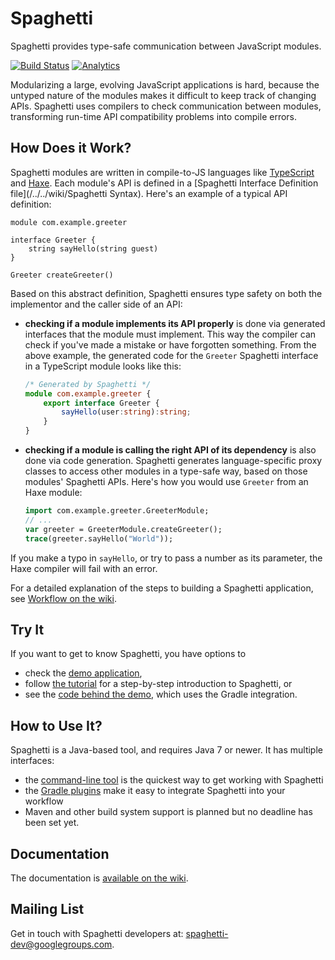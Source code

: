 Spaghetti
=========

Spaghetti provides type-safe communication between JavaScript modules.

[![Build Status](https://travis-ci.org/prezi/spaghetti.svg)](https://travis-ci.org/prezi/spaghetti)
[![Analytics](https://ga-beacon.appspot.com/UA-54695510-1/github.com/prezi/spaghetti)](https://github.com/igrigorik/ga-beacon)

Modularizing a large, evolving JavaScript applications is hard, because the untyped nature of the modules makes it difficult to keep track of changing APIs. Spaghetti uses compilers to check communication between modules, transforming run-time API compatibility problems into compile errors.

## How Does it Work?

Spaghetti modules are written in compile-to-JS languages like [TypeScript](http://typescriptlang.org) and [Haxe](http://haxe.org). Each module's API is defined in a [Spaghetti Interface Definition file](/../../wiki/Spaghetti Syntax). Here's an example of a typical API definition:

```
module com.example.greeter

interface Greeter {
    string sayHello(string guest)
}

Greeter createGreeter()
```

Based on this abstract definition, Spaghetti ensures type safety on both the implementor and the caller side of an API:

* **checking if a module implements its API properly** is done via generated interfaces that the module must implement. This way the compiler can check if you've made a mistake or have forgotten something. From the above example, the generated code for the `Greeter` Spaghetti interface in a TypeScript module looks like this:

    ```typescript
    /* Generated by Spaghetti */
    module com.example.greeter {
        export interface Greeter {
            sayHello(user:string):string;
        }
    }
    ```

* **checking if a module is calling the right API of its dependency** is also done via code generation. Spaghetti generates language-specific proxy classes to access other modules in a type-safe way, based on those modules' Spaghetti APIs. Here's how you would use `Greeter` from an Haxe module:

    ```haxe
    import com.example.greeter.GreeterModule;
    // ...
    var greeter = GreeterModule.createGreeter();
    trace(greeter.sayHello("World"));
    ```

If you make a typo in `sayHello`, or try to pass a number as its parameter, the Haxe compiler will fail with an error.

For a detailed explanation of the steps to building a Spaghetti application, see [Workflow on the wiki](../../wiki/Workflow).

## Try It

If you want to get to know Spaghetti, you have options to

* check the [demo application](http://prezi.github.io/spaghetti/demo),
* follow [the tutorial](/../../wiki/Tutorial) for a step-by-step introduction to Spaghetti, or
* see the [code behind the demo](spaghetti-gradle-example), which uses the Gradle integration.

## How to Use It?

Spaghetti is a Java-based tool, and requires Java 7 or newer. It has multiple interfaces:

* the [command-line tool](spaghetti) is the quickest way to get working with Spaghetti
* the [Gradle plugins](gradle-spaghetti-plugin/README.md) make it easy to integrate Spaghetti into your workflow
* Maven and other build system support is planned but no deadline has been set yet.

## Documentation

The documentation is [available on the wiki](/../../wiki).

## Mailing List

Get in touch with Spaghetti developers at: [spaghetti-dev@googlegroups.com](https://groups.google.com/forum/#!forum/spaghetti-dev).
